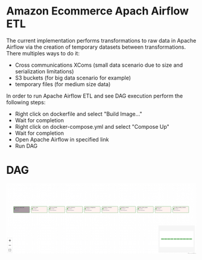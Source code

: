 # Amazon Ecommerce Apach Airflow ETL
The current implementation performs transformations to raw data in Apache Airflow via the creation of temporary datasets between transformations.
There multiples ways to do it:
- Cross communications XComs (small data scenario due to size and serialization limitations)
- S3 buckets (for big data scenario for example)
- temporary files (for medium size data)

In order to run Apache Airflow ETL and see DAG execution perform the following steps:
* Right click on dockerfile and select "Build Image..."
* Wait for completion
* Right click on docker-compose.yml and select "Compose Up"
* Wait for completion
* Open Apache Airflow in specified link
* Run DAG

# DAG

![DAG_Ecommerce](images/modular_airflow_dag.png "DAG_Ecommerce")
